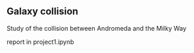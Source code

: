 ## Galaxy collision 
Study of the collision between Andromeda and the Milky Way

report in project1.ipynb
